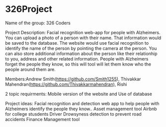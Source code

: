 # 326Project

Name of the group: 326 Coders

Project Description: Facial recognition web-app for people with Alzheimers. You can upload a photo of a person with their name. That information would be saved to the database. The website would use facial recognition to identify the name of the person by pointing the camera at the person. You can also store additional information about the person like their relationhip to you, address and other related information. People with Alzheimers forget the people they know, so this will tool will let them know who the people around them are.

Members:Andrew Smith(https://github.com/Smith1255), Thivakkar Mahendran(https://github.com/Thivakkarmahendran), Rishi

2 topic requirments: Mobile version of the website and Use of database

Project ideas:
Facial recognition and detection web app to help people with Alzheimers identify the people they know..
Asset management tool
Airbnb for college stusdents
Driver Drowsyness detection to prevent road accidents 
Finance Management tool
